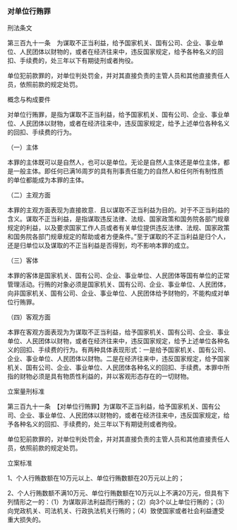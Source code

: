 ### 对单位行贿罪

 刑法条文 

第三百九十一条　为谋取不正当利益，给予国家机关、国有公司、企业、事业单位、人民团体以财物的，或者在经济往来中，违反国家规定，给予各种名义的回扣、手续费的，处三年以下有期徒刑或者拘役。

单位犯前款罪的，对单位判处罚金，并对其直接负责的主管人员和其他直接责任人员，依照前款的规定处罚。

 概念与构成要件 

对单位行贿罪，是指为谋取不正当利益，给予国家机关、国有公司、企业、事业单位、人民团体以财物，或者在经济往来中，违反国家规定，给予上述单位各种名义的回扣、手续费的行为。

（一）主体

本罪的主体既可以是自然人，也可以是单位。无论是自然人主体还是单位主体，都是一般主体。即任何已满16周岁的具有刑事责任能力的自然人和任何所有制性质的单位都能成为本罪的主体。

（二）主观方面

本罪的主观方面表现为直接故意．且以谋取不正当利益为目的。对于不正当利益的含义。谋取不正当利益，是指谋取违反法律、法规、国家政策和国务院各部门规章规定的利益，以及要求国家工作人员或者有关单位提供违反法律、法规、国家政策和国务院各部门规章规定的帮助或者方便条件。”至于谋取的不正当利益是归个人，还是归单位以及谋取的不正当利益是否得到，均不影响本罪的成立。

（三）客体

本罪的客体是国家机关、国有公司、企业、事业单位、人民团体等国有单位的正常管理活动。行贿的对象必须是国家机关、国有公司、企业、事业单位、人民团体，向非国家机关、国有公司、企业、事业单位、人民团体给予财物的，不能构成对单位行贿罪。

（四）客观方面

本罪在客观方面表现为为谋取不正当利益，给予国家机关、国有公司、企业、事业单位、人民团体以财物，或者在经济往来中，违反国家规定，给予上述单位各种名义的回扣、手续费的行为。有两种具体表现形式：一是给予国家机关、国有公司、企业、事业单位、人民团体以财物。二是在经济往来中，违反国家规定，给予国家机关、国有公司、企业、事业单位、人民团体各种名义的回扣、手续费。本罪中所指的财物必须是具有物质性利益的，并以客观形态存在的一切财物。

 立案量刑标准 

第三百九十一条　【对单位行贿罪】为谋取不正当利益，给予国家机关、国有公司、企业、事业单位、人民团体以财物的，或者在经济往来中，违反国家规定，给予各种名义的回扣、手续费的，处三年以下有期徒刑或者拘役。

单位犯前款罪的，对单位判处罚金，并对其直接负责的主管人员和其他直接责任人员，依照前款的规定处罚。

 立案标准 


1、个人行贿数额在10万元以上、单位行贿数额在20万元以上的；

2、个人行贿数额不满10万元、单位行贿数额在10万元以上不满20万元，但具有下列情形之一的：（1）为谋取非法利益而行贿的；（2）向3个以上单位行贿的；（3）向党政机关、司法机关、行政执法机关行贿的；（4）致使国家或者社会利益遭受重大损失的。